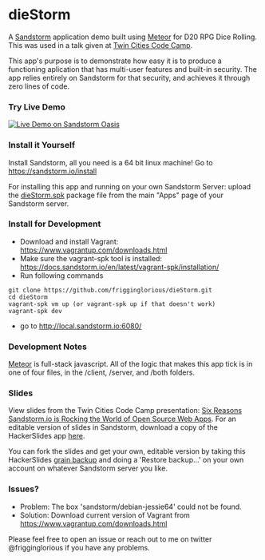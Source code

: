# dieStorm
A [Sandstorm](https://sandstorm.io/) application demo built using [Meteor](https://www.meteor.com/) for D20 RPG Dice Rolling. This was used in a talk given at [Twin Cities Code Camp](http://twincitiescodecamp.com/#/Talks/31).

This app's purpose is to demonstrate how easy it is to produce a functioning aplication that has multi-user features and built-in security. The app relies entirely on Sandstorm for that security, and achieves it through zero lines of code.

### Try Live Demo

[![Live Demo on Sandstorm Oasis](https://sandstorm.io/news/images/2016-02-05-app-author-publicity-oasis/try-live%20demo-783189.svg)](https://oasis.sandstorm.io/appdemo/jh06c88d4mrs81frj58psq10aeq6dghad7duuq8nk88j8zqx0zqh)

### Install it Yourself

Install Sandstorm, all you need is a 64 bit linux machine! Go to https://sandstorm.io/install

For installing this app and running on your own Sandstorm Server: upload the [dieStorm.spk](https://drive.google.com/open?id=0B5nUIfDIo1rQdEE3VzZkZGN1bjQ) package file from the main "Apps" page of your Sandstorm server.

### Install for Development

* Download and install Vagrant: https://www.vagrantup.com/downloads.html
* Make sure the vagrant-spk tool is installed: https://docs.sandstorm.io/en/latest/vagrant-spk/installation/
* Run following commands
```
git clone https://github.com/frigginglorious/dieStorm.git
cd dieStorm
vagrant-spk vm up (or vagrant-spk up if that doesn't work)
vagrant-spk dev
```
* go to http://local.sandstorm.io:6080/

### Development Notes

[Meteor](https://www.meteor.com/) is full-stack javascript. All of the logic that makes this app tick is in one of four files, in the /client, /server, and /both folders.

### Slides

View slides from the Twin Cities Code Camp presentation: [Six Reasons Sandstorm.io is Rocking the World of Open Source Web Apps](https://zzr0p7gctpmv6s9wtr3y.oasis.sandstorm.io/index.html). For an editable version of slides in Sandstorm, download a copy of the HackerSlides app [here](https://drive.google.com/open?id=0B5nUIfDIo1rQMElkaVBxN0hsM2c).

You can fork the slides and get your own, editable version by taking this HackerSlides [grain backup](https://drive.google.com/open?id=0B5nUIfDIo1rQMElkaVBxN0hsM2c) and doing a 'Restore backup...' on your own account on whatever Sandstorm server you like.

### Issues?

* Problem: The box 'sandstorm/debian-jessie64' could not be found.
* Solution: Download current version of Vagrant from https://www.vagrantup.com/downloads.html

Please feel free to open an issue or reach out to me on twitter @frigginglorious if you have any problems.